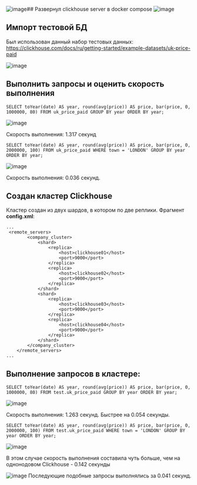 ![image](https://github.com/Broiler95/OTUS/assets/114237633/5cbb3c51-9e02-45be-bf2a-89f11af0ed59)## Развернул clickhouse server в docker compose
![image](https://github.com/Broiler95/OTUS/assets/114237633/f031f070-fc04-4170-bbc0-a633277ecaa8)

## Импорт тестовой БД
Был использован данный набор тестовых данных: https://clickhouse.com/docs/ru/getting-started/example-datasets/uk-price-paid

![image](https://github.com/Broiler95/OTUS/assets/114237633/c13882de-f7c9-4ff3-80fb-ca62e909e56b)

## Выполнить запросы и оценить скорость выполнения
```
SELECT toYear(date) AS year, round(avg(price)) AS price, bar(price, 0, 1000000, 80) FROM uk_price_paid GROUP BY year ORDER BY year;
```
![image](https://github.com/Broiler95/OTUS/assets/114237633/24534a0a-166b-4f66-ab8a-e2294d3f47cf)

Скорость выполнения: 1.317 секунд

```
SELECT toYear(date) AS year, round(avg(price)) AS price, bar(price, 0, 2000000, 100) FROM uk_price_paid WHERE town = 'LONDON' GROUP BY year ORDER BY year;
```
![image](https://github.com/Broiler95/OTUS/assets/114237633/4cb86c6a-ab96-48a6-ad70-bc8629600ddc)

Скорость выполнения: 0.036 секунд.

## Создан кластер Clickhouse
Кластер создан из двух шардов, в котором по две реплики.
Фрагмент **config.xml**:
```
...
 <remote_servers>
        <company_cluster>
            <shard>
                <replica>
                    <host>clickhouse01</host>
                    <port>9000</port>
                </replica>
                <replica>
                    <host>clickhouse02</host>
                    <port>9000</port>
                </replica>
            </shard>
            <shard>
                <replica>
                    <host>clickhouse03</host>
                    <port>9000</port>
                </replica>
                <replica>
                    <host>clickhouse04</host>
                    <port>9000</port>
                </replica>
            </shard>
        </company_cluster>
    </remote_servers>
...
```
## Выполнение запросов в кластере: 
```
SELECT toYear(date) AS year, round(avg(price)) AS price, bar(price, 0, 1000000, 80) FROM test.uk_price_paid GROUP BY year ORDER BY year;
```
![image](https://github.com/Broiler95/OTUS/assets/114237633/96c9317a-438b-415a-8ac1-929189191f58)

Скорость выполнения: 1.263 секунд. Быстрее на 0.054 секунды.

```
SELECT toYear(date) AS year, round(avg(price)) AS price, bar(price, 0, 2000000, 100) FROM test.uk_price_paid WHERE town = 'LONDON' GROUP BY year ORDER BY year;
```
![image](https://github.com/Broiler95/OTUS/assets/114237633/91dd7999-ff91-4a84-89de-687bd8ffea4d)

В этом случае скорость выполнения составила чуть больше, чем на однонодовом Clickhouse - 0.142 секунды

![image](https://github.com/Broiler95/OTUS/assets/114237633/0d707340-e8e9-4db4-907c-c74f0ba37096)
Последующие подобные запросы выполнялись за 0.041 секунд.



